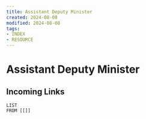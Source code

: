 ```yaml
---
title: Assistant Deputy Minister
created: 2024-08-08
modified: 2024-08-08
tags: 
- INDEX
- RESOURCE
---
```

# Assistant Deputy Minister
## Incoming Links
```dataview
LIST
FROM [[]]
```